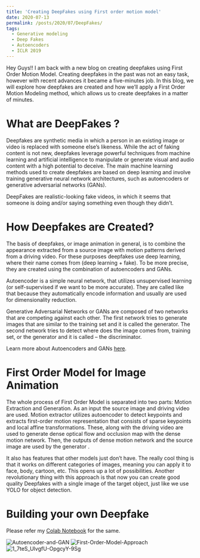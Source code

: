 ```yaml
---
title: 'Creating DeepFakes using First order motion model'
date: 2020-07-13
permalink: /posts/2020/07/DeepFakes/
tags:
  - Generative modeling
  - Deep Fakes
  - Autoencoders
  - ICLR 2019
---
```


Hey Guys!! I am back with a new blog on creating deepfakes using First Order Motion Model. Creating deepfakes in the past was not an easy task, however with recent advances it became a five-minutes job. In this blog, we will explore how deepfakes are created and how we’ll apply a First Order Motion Modeling method, which allows us to create deepfakes in a matter of minutes.

What are DeepFakes ?
======

Deepfakes are synthetic media in which a person in an existing image or video is replaced with someone else’s likeness. While the act of faking content is not new, deepfakes leverage powerful techniques from machine learning and artificial intelligence to manipulate or generate visual and audio content with a high potential to deceive. The main machine learning methods used to create deepfakes are based on deep learning and involve training generative neural network architectures, such as autoencoders or generative adversarial networks (GANs).

DeepFakes are realistic-looking fake videos, in which it seems that someone is doing and/or saying something even though they didn’t.

How Deepfakes are Created?
======

The basis of deepfakes, or image animation in general, is to combine the appearance extracted from a source image with motion patterns derived from a driving video. For these purposes deepfakes use deep learning, where their name comes from (deep learning + fake). To be more precise, they are created using the combination of autoencoders and GANs.

Autoencoder is a simple neural network, that utilizes unsupervised learning (or self-supervised if we want to be more accurate). They are called like that because they automatically encode information and usually are used for dimensionality reduction.

Generative Adversarial Networks or GANs are composed of two networks that are competing against each other. The first network tries to generate images that are similar to the training set and it is called the generator. The second network tries to detect where does the image comes from, training set, or the generator and it is called – the discriminator.

Learn more about Autoencoders and GANs [here](https://rubikscode.net/deep-learning-for-programmers/).

First Order Model for Image Animation
======

The whole process of First Order Model is separated into two parts: Motion Extraction and Generation. As an input the source image and driving video are used. Motion extractor utilizes autoencoder to detect keypoints and extracts first-order motion representation that consists of sparse keypoints and local affine transformations. These, along with the driving video are used to generate dense optical flow and occlusion map with the dense motion network. Then, the outputs of dense motion network and the source image are used by the generator .

It also has features that other models just don’t have. The really cool thing is that it works on different categories of images, meaning you can apply it to face, body, cartoon, etc. This opens up a lot of possibilities. Another revolutionary thing with this approach is that now you can create good quality Deepfakes with a single image of the target object, just like we use YOLO for object detection.

Building your own Deepfake
======

Please refer my [Colab Notebook](https://github.com/data-stats/first-order-model/blob/master/demo.ipynb) for the same. 

![Autoencoder-and-GAN](https://user-images.githubusercontent.com/44816642/137959573-1c4d5c06-6d06-4ed1-9a19-45f5b643c3f0.png)
![First-Order-Model-Approach](https://user-images.githubusercontent.com/44816642/137959578-83726583-caf0-4ddd-82f9-d633bad85c11.png)
![1_7teS_UlvgfU-OpgcyY-9Sg](https://user-images.githubusercontent.com/44816642/137959583-3e9ca35d-7902-42f4-98e5-e1994c4baa49.gif)
